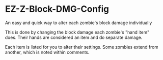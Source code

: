 # EZ-Z-Block-DMG-Config
An easy and quick way to alter each zombie's block damage individually

This is done by changing the block damage each zombie's "hand item" does. Their hands are considered an item and do separate damage.

Each item is listed for you to alter their settings. Some zombies extend from another, which is noted within comments.
